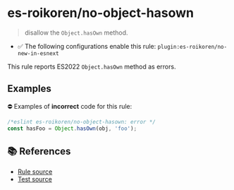 # es-roikoren/no-object-hasown
> disallow the `Object.hasOwn` method.

- ✅ The following configurations enable this rule: `plugin:es-roikoren/no-new-in-esnext`

This rule reports ES2022 `Object.hasOwn` method as errors.

## Examples

⛔ Examples of **incorrect** code for this rule:

```js
/*eslint es-roikoren/no-object-hasown: error */
const hasFoo = Object.hasOwn(obj, 'foo');
```

## 📚 References

- [Rule source](https://github.com/roikoren755/eslint-plugin-es/blob/v2.0.6/src/rules/no-object-hasown.ts)
- [Test source](https://github.com/roikoren755/eslint-plugin-es/blob/v2.0.6/tests/src/rules/no-object-hasown.ts)
